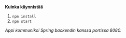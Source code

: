 **Kuinka käynnistää**
  1. `npm install`
  2. `npm start`

*Appi kommunikoi Spring backendin kanssa portissa 8080.*

